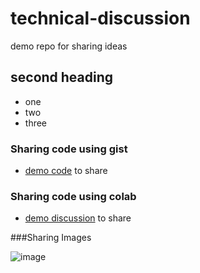 # technical-discussion
demo repo for sharing ideas
## second heading

* one
* two
* three

### Sharing code using gist
* [demo code](https://gist.github.com/AamirZab/450fdc236db3874dbd1053872ae7b812.js") to share

### Sharing code using colab
* [demo discussion](https://colab.research.google.com/drive/1ptez5i-Tm1fwXMFUND119IjHAQXSYEgb?usp=sharing) to share

###Sharing Images

![image](https://user-images.githubusercontent.com/104192392/170998098-43d6002d-901f-4cb8-87ee-7350be33a9d4.png)
